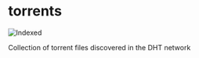 torrents 
========
![Indexed](https://img.shields.io/badge/indexed-147932-blue)

Collection of torrent files discovered in the DHT network
